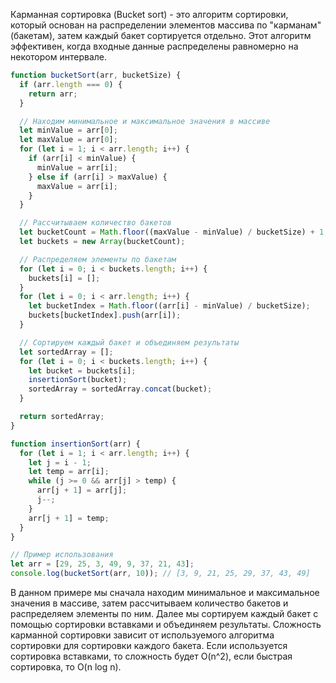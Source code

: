 Карманная сортировка (Bucket sort) - это алгоритм сортировки, который основан на распределении элементов массива по "карманам" (бакетам), затем каждый бакет сортируется отдельно. Этот алгоритм эффективен, когда входные данные распределены равномерно на некотором интервале.

```javascript
function bucketSort(arr, bucketSize) {
  if (arr.length === 0) {
    return arr;
  }

  // Находим минимальное и максимальное значения в массиве
  let minValue = arr[0];
  let maxValue = arr[0];
  for (let i = 1; i < arr.length; i++) {
    if (arr[i] < minValue) {
      minValue = arr[i];
    } else if (arr[i] > maxValue) {
      maxValue = arr[i];
    }
  }

  // Рассчитываем количество бакетов
  let bucketCount = Math.floor((maxValue - minValue) / bucketSize) + 1;
  let buckets = new Array(bucketCount);

  // Распределяем элементы по бакетам
  for (let i = 0; i < buckets.length; i++) {
    buckets[i] = [];
  }
  for (let i = 0; i < arr.length; i++) {
    let bucketIndex = Math.floor((arr[i] - minValue) / bucketSize);
    buckets[bucketIndex].push(arr[i]);
  }

  // Сортируем каждый бакет и объединяем результаты
  let sortedArray = [];
  for (let i = 0; i < buckets.length; i++) {
    let bucket = buckets[i];
    insertionSort(bucket);
    sortedArray = sortedArray.concat(bucket);
  }

  return sortedArray;
}

function insertionSort(arr) {
  for (let i = 1; i < arr.length; i++) {
    let j = i - 1;
    let temp = arr[i];
    while (j >= 0 && arr[j] > temp) {
      arr[j + 1] = arr[j];
      j--;
    }
    arr[j + 1] = temp;
  }
}

// Пример использования
let arr = [29, 25, 3, 49, 9, 37, 21, 43];
console.log(bucketSort(arr, 10)); // [3, 9, 21, 25, 29, 37, 43, 49]
```
В данном примере мы сначала находим минимальное и максимальное значения в массиве, затем рассчитываем количество бакетов и распределяем элементы по ним. Далее мы сортируем каждый бакет с помощью сортировки вставками и объединяем результаты. Сложность карманной сортировки зависит от используемого алгоритма сортировки для сортировки каждого бакета. Если используется сортировка вставками, то сложность будет O(n^2), если быстрая сортировка, то O(n log n).
